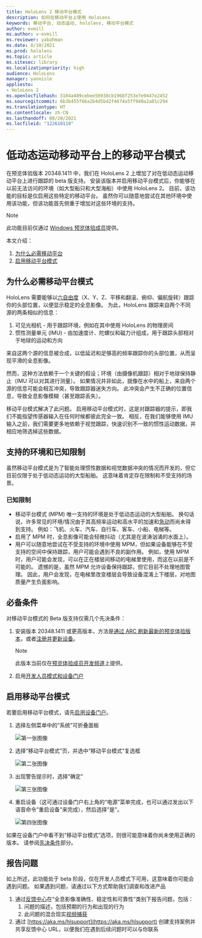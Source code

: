 ```yaml
---
title: HoloLens 2 移动平台模式
description: 如何在移动平台上使用 HoloLens
keywords: 移动平台, 动态运动, hololens, 移动平台模式
author: evmill
ms.author: v-evmill
ms.reviewer: yabahman
ms.date: 8/10/2021
ms.prod: hololens
ms.topic: article
ms.sitesec: library
ms.localizationpriority: high
audience: HoloLens
manager: yannisle
appliesto:
- HoloLens 2
ms.openlocfilehash: 5104a489cebee56938cb1968f253e7e9447e2452
ms.sourcegitcommit: 6b3b455f66a2b4d5b42f4674a5ff940a2a01c294
ms.translationtype: HT
ms.contentlocale: zh-CN
ms.lasthandoff: 08/20/2021
ms.locfileid: "122610110"
---
```

# <a name="moving-platform-mode-on-low-dynamic-motion-moving-platforms"></a>低动态运动移动平台上的移动平台模式

在预览体验版本 20348.1411 中，我们在 HoloLens 2 上增加了对在低动态运动移动平台上进行跟踪的 beta 版支持。 安装该版本并启用移动平台模式后，你能够在以前无法访问的环境（如大型船只和大型海船）中使用 HoloLens 2。 目前，该功能的目标是仅启用这些特定的移动平台。 虽然你可以随意地尝试在其他环境中使用该功能，但该功能首先侧重于增加对这些环境的支持。

> [!NOTE]
> 此功能目前仅通过 [Windows 预览体验成员](hololens-insider.md)提供。

本文介绍：

1. [为什么必需移动平台](#why-moving-platform-mode-is-necessary)
1. [启用移动平台模式](#enabling-moving-platform-mode)

## <a name="why-moving-platform-mode-is-necessary"></a>为什么必需移动平台模式

HoloLens 需要能够以[六自由度](https://en.wikipedia.org/wiki/Six_degrees_of_freedom)（X、Y、Z、平移和翻滚、俯仰、偏航旋转）跟踪你的头部位置，以便显示稳定的全息影像。 为此，HoloLens 跟踪来自两个不同源的两条相似的信息：

1. 可见光相机 - 用于跟踪环境，例如在其中使用 HoloLens 的物理房间
1. 惯性测量单元 (IMU) - 由加速度计、陀螺仪和磁力计组成，用于跟踪头部相对于地球的运动和方向

来自这两个源的信息被合成，以低延迟和足够高的频率跟踪你的头部位置，从而呈现平滑的全息影像。

然而，这种方法依赖于一个关键的假设；环境（由摄像机跟踪）相对于地球保持静止（IMU 可以对其进行测量）。 如果情况并非如此，就像在水中的船上，来自两个源的信息可能会相互冲突，导致跟踪器迷失方向。 此冲突会产生不正确的位置信息，导致全息影像模糊（甚至跟踪丢失）。

移动平台模式解决了此问题。 启用移动平台模式时，这是对跟踪器的提示，即我们不能指望传感器输入在任何时候都彼此完全一致。 相反，在我们能够使用 IMU 输入之前，我们需要更多地依赖于视觉跟踪，快速识别不一致的惯性运动数据，并相应地筛选掉这些数据。

## <a name="supported-environments-and-known-limitations"></a>支持的环境和已知限制

虽然移动平台模式是为了智能处理惯性数据和视觉数据冲突的情况而开发的，但它目前仅限于处于低动态运动的大型船舶。 这意味着肯定存在限制和不受支持的场景。

### <a name="known-limitations"></a>已知限制

- 移动平台模式 (MPM) 唯一支持的环境是处于低动态运动的大型船舶。 换句话说，许多常见的环境/情况由于其高频率运动和高水平的加速和[急动](https://en.wikipedia.org/wiki/Jerk_(physics))而尚未得到支持。 例如：飞机、火车、汽车、自行车、客车、小船、电梯等。
- 启用了 MPM 时，全息影像可能会轻微抖动（尤其是在波涛汹涌的水面上）。
- 用户可以随意地尝试在不受支持的环境中使用 MPM，但如果设备能够在不受支持的空间中保持跟踪，用户可能会遇到不良的副作用。 例如，使用 MPM 时，用户可能会发现，可以在正在楼层间移动的电梯里使用，而这在以前是不可能的。 遗憾的是，虽然 MPM 允许设备保持跟踪，但它目前不处理地图管理。 因此，用户会发现，在电梯里改变楼层会导致设备混淆上下楼层，对地图质量产生负面影响。

## <a name="prerequisites"></a>必备条件

对移动平台模式的 Beta 版支持仅需几个先决条件：

1. 安装版本 20348.1411 或更高版本，方法是[通过 ARC 刷新最新的预览体验版本](hololens-insider.md#ffu-download-and-flash-directions)，或者[注册并更新设备](hololens-insider.md#start-receiving-insider-builds)。

   > [!NOTE]
   > 此版本当前仅在[预览体验成员开发频道](hololens-insider.md#start-receiving-insider-builds)上提供。

2. 启用[开发人员模式和设备门户](/mixed-reality/develop/platform-capabilities-and-apis/using-the-windows-device-portal)

## <a name="enabling-moving-platform-mode"></a>启用移动平台模式

若要启用移动平台模式，请先[启用设备门户](/windows/mixed-reality/develop/platform-capabilities-and-apis/using-the-windows-device-portal)。

1. 选择左侧菜单中的“系统”可折叠面板

   ![第一张图像](.\images\moving-platform-1w.png)

2. 选择“移动平台模式”页，并选中“移动平台模式”复选框 

    ![第二张图像](.\images\moving-platform-2z.png)

3. 出现警告提示时，选择“确定”

   ![第三张图像](.\images\moving-platform-3w.png)

4. 重启设备（这可通过设备门户右上角的“电源”菜单完成，也可以通过发出以下语音命令&quot;重启设备&quot;来完成），然后选择&quot;是&quot;。

   ![第四张图像](.\images\moving-platform-4z.png)

如果在设备门户中看不到“移动平台模式”选项，则很可能意味着你尚未使用正确的版本。 请参阅[先决条件](#prerequisites)部分。

## <a name="reporting-issues"></a>报告问题

如上所述，此功能处于 beta 阶段，仅在开发人员模式下可用，这意味着你可能会遇到问题。 如果遇到问题，请通过以下方式帮助我们调查和改进产品

1. 通过[反馈中心](hololens-feedback.md)在“全息影像准确性、稳定性和可靠性”类别下报告问题，包括：
    1. 问题的描述，包括预期的行为和出现的行为
    1. 此问题的混合现实[视频捕获](holographic-photos-and-videos.md#capture-a-mixed-reality-video)
2.  通过 [https://aka.ms/hlsupport](https://aka.ms/hlsupport) 创建支持案例并共享反馈中心 URL，以便我们在遇到后续问题时可以与你联系